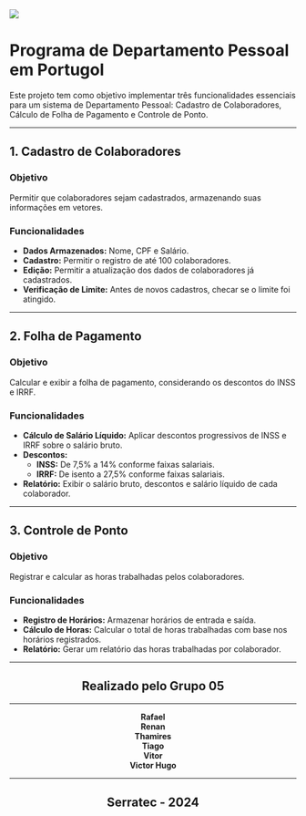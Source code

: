 <img src="http://img.shields.io/static/v1?label=STATUS&message=CONCLUIDO&color=GREEN&style=for-the-badge"/>

# Programa de Departamento Pessoal em Portugol

Este projeto tem como objetivo implementar três funcionalidades essenciais para um sistema de Departamento Pessoal: Cadastro de Colaboradores, Cálculo de Folha de Pagamento e Controle de Ponto.

---

## 1. Cadastro de Colaboradores

### Objetivo
Permitir que colaboradores sejam cadastrados, armazenando suas informações em vetores.

### Funcionalidades
- **Dados Armazenados:** Nome, CPF e Salário.
- **Cadastro:** Permitir o registro de até 100 colaboradores.
- **Edição:** Permitir a atualização dos dados de colaboradores já cadastrados.
- **Verificação de Limite:** Antes de novos cadastros, checar se o limite foi atingido.

---

## 2. Folha de Pagamento

### Objetivo
Calcular e exibir a folha de pagamento, considerando os descontos do INSS e IRRF.

### Funcionalidades
- **Cálculo de Salário Líquido:** Aplicar descontos progressivos de INSS e IRRF sobre o salário bruto.
- **Descontos:**
  - **INSS:** De 7,5% a 14% conforme faixas salariais.
  - **IRRF:** De isento a 27,5% conforme faixas salariais.
- **Relatório:** Exibir o salário bruto, descontos e salário líquido de cada colaborador.

---

## 3. Controle de Ponto

### Objetivo
Registrar e calcular as horas trabalhadas pelos colaboradores.

### Funcionalidades
- **Registro de Horários:** Armazenar horários de entrada e saída.
- **Cálculo de Horas:** Calcular o total de horas trabalhadas com base nos horários registrados.
- **Relatório:** Gerar um relatório das horas trabalhadas por colaborador.

---

<div align="center">

## **Realizado pelo Grupo 05**
---


**Rafael**  
**Renan**  
**Thamires**  
**Tiago**  
**Vitor**  
**Victor Hugo**


---
## **Serratec - 2024**

</div>



